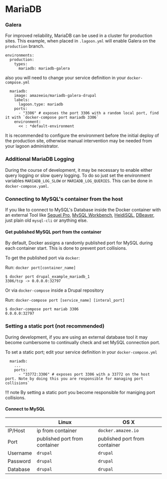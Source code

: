 # MariaDB

### Galera

For improved reliability, MariaDB can be used in a cluster for production sites.
This example, when placed in `.lagoon.yml` will enable Galera on the
`production` branch.

```
environments:
  production:
    types:
      mariadb: mariadb-galera
```

also you will need to change your service definition in your `docker-compose.yml`

```
  mariadb:
    image: amazeeio/mariadb-galera-drupal
    labels:
      lagoon.type: mariadb
    ports:
      - "3306" # exposes the port 3306 with a random local port, find it with `docker-compose port mariadb 3306`
    environment:
      << : *default-environment
```

It is recommended to configure the environment before the initial deploy of the
production site, otherwise manual intervention may be needed from your lagoon
administrator.

### Additional MariaDB Logging

During the course of development, it may be necessary to enable either query
logging or slow query logging. To do so just set the environment variables
`MARIADB_LOG_SLOW` or `MARIADB_LOG_QUERIES`. This can be done in
`docker-compose.yaml`.



### Connecting to MySQL's container from the host

If you like to connect to MySQL's Database inside the Docker container with an external Tool like [Sequel Pro](http://www.sequelpro.com/), [MySQL Workbench](http://www.mysql.com/products/workbench/), [HeidiSQL](http://www.heidisql.com/), [DBeaver](http://dbeaver.jkiss.org/), just plain old `mysql-cli` or anything else.

#### Get published MySQL port from the container

By default, Docker assigns a randomly published port for MySQL during each container start. This is done to prevent port collisions.

To get the published port via `docker`:

Run: ```docker port[container_name]```

    $ docker port drupal_example_mariadb_1
    3306/tcp -> 0.0.0.0:32797

Or via `docker-compose` inside a Drupal repository

Run: ```docker-compose port [service_name] [interal_port]```

    $ docker-compose port mariab 3306
    0.0.0.0:32797

### Setting a static port (not recommended)

During development, if you are using an external database tool it may become cumbersome to continually check and set MySQL connection port.

To set a static port; edit your service definition in your `docker-compose.yml`

```
  mariadb:
    ...
    ports:
      - "33772:3306" # exposes port 3306 with a 33772 on the host port. Note by doing this you are responsible for managing port collisions`
```

!!! note
    By setting a static port you become responsible for maniging port collisions.

#### Connect to MySQL

|          | Linux                         | OS X                          |
|----------|-------------------------------|-------------------------------|
| IP/Host  | ip from container             | `docker.amazee.io`            |
| Port     | published port from container | published port from container |
| Username | `drupal`                      | `drupal`                      |
| Password | `drupal`                      | `drupal`                      |
| Database | `drupal`                      | `drupal`                      |
